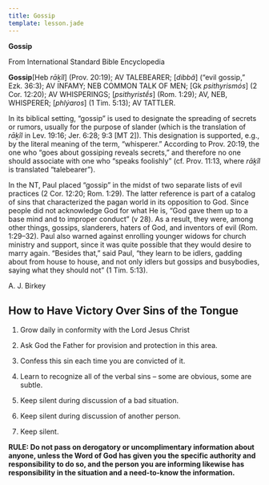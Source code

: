 ```yaml
---
title: Gossip
template: lesson.jade
---
```



**Gossip**

From International Standard Bible Encyclopedia

**Gossip**[Heb *rāḵîl*] (Prov. 20:19); AV TALEBEARER; [*dibbâ*] (“evil
gossip,” Ezk. 36:3); AV INFAMY; NEB COMMON TALK OF MEN; [Gk
*psithyrismós*] (2 Cor. 12:20); AV WHISPERINGS; [*psithyristḗs*] (Rom.
1:29); AV, NEB, WHISPERER; [*phlýaros*] (1 Tim. 5:13); AV TATTLER.

In its biblical setting, “gossip” is used to designate the spreading of
secrets or rumors, usually for the purpose of slander (which is the
translation of *rāḵîl* in Lev. 19:16; Jer. 6:28; 9:3 [MT 2]). This
designation is supported, e.g., by the literal meaning of the term,
“whisperer.” According to Prov. 20:19, the one who “goes about gossiping
reveals secrets,” and therefore no one should associate with one who
“speaks foolishly” (cf. Prov. 11:13, where *rāḵîl* is translated
“talebearer”).

In the NT, Paul placed “gossip” in the midst of two separate lists of
evil practices (2 Cor. 12:20; Rom. 1:29). The latter reference is part
of a catalog of sins that characterized the pagan world in its
opposition to God. Since people did not acknowledge God for what He is,
“God gave them up to a base mind and to improper conduct” (v 28). As a
result, they were, among other things, gossips, slanderers, haters of
God, and inventors of evil (Rom. 1:29–32). Paul also warned against
enrolling younger widows for church ministry and support, since it was
quite possible that they would desire to marry again. “Besides that,”
said Paul, “they learn to be idlers, gadding about from house to house,
and not only idlers but gossips and busybodies, saying what they should
not” (1 Tim. 5:13).

A. J. Birkey

How to Have Victory Over Sins of the Tongue
-------------------------------------------

1. Grow daily in conformity with the Lord Jesus Christ

2. Ask God the Father for provision and protection in this area.

3. Confess this sin each time you are convicted of it.

4. Learn to recognize all of the verbal sins – some are obvious, some
are subtle.

5. Keep silent during discussion of a bad situation.

6. Keep silent during discussion of another person.

7. Keep silent.

**RULE: Do not pass on derogatory or uncomplimentary information about
anyone, unless the Word of God has given you the specific authority and
responsibility to do so, and the person you are informing likewise has
responsibility in the situation and a need-to-know the information.**

